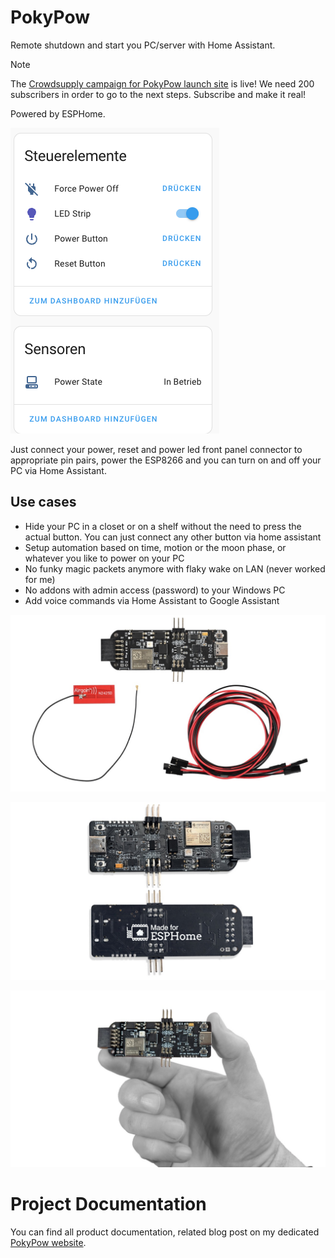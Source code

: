 # PokyPow

Remote shutdown and start you PC/server with Home Assistant.

> [!NOTE]  
> The [Crowdsupply campaign for PokyPow launch site](https://www.crowdsupply.com/ajfriesen/pokypow) is live!
> We need 200 subscribers in order to go to the next steps.
> Subscribe and make it real!

Powered by ESPHome.

![Home Assistant Panel](images/pokypow-home-assistant-gui.png)

Just connect your power, reset and power led front panel connector to appropriate pin pairs, power the ESP8266 and you can turn on and off your PC via Home Assistant.

## Use cases

- Hide your PC in a closet or on a shelf without the need to press the actual button. You can just connect any other button via home assistant
- Setup automation based on time, motion or the moon phase, or whatever you like to power on your PC
- No funky magic packets anymore with flaky wake on LAN (never worked for me)
- No addons with admin access (password) to your Windows PC
- Add voice commands via Home Assistant to Google Assistant

![Full Kit](images/pokypow-kit-01.jpeg)

![Front and Back](images/pokypow-pcb-front-back-01.jpeg)

![In Hand](images/pokypow-pcb-scale-02.jpeg)

# Project Documentation

You can find all product documentation, related blog post on my dedicated [PokyPow website](https://www.ajfriesen.com/pc-switch/).


